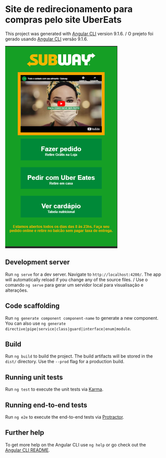 # Site de redirecionamento para compras pelo site UberEats

This project was generated with [Angular CLI](https://github.com/angular/angular-cli) version 9.1.6. / O prejeto foi gerado usando [Angular CLI](https://github.com/angular/angular-cli) versão 9.1.6.



<img src="src\assets\img\Capturar.PNG">


## Development server

Run `ng serve` for a dev server. Navigate to `http://localhost:4200/`. The app will automatically reload if you change any of the source files. / Use o comando `ng serve` para gerar um servidor local para visualisação e alterações.

## Code scaffolding

Run `ng generate component component-name` to generate a new component. You can also use `ng generate directive|pipe|service|class|guard|interface|enum|module`.

## Build

Run `ng build` to build the project. The build artifacts will be stored in the `dist/` directory. Use the `--prod` flag for a production build.

## Running unit tests

Run `ng test` to execute the unit tests via [Karma](https://karma-runner.github.io).

## Running end-to-end tests

Run `ng e2e` to execute the end-to-end tests via [Protractor](http://www.protractortest.org/).

## Further help

To get more help on the Angular CLI use `ng help` or go check out the [Angular CLI README](https://github.com/angular/angular-cli/blob/master/README.md).
